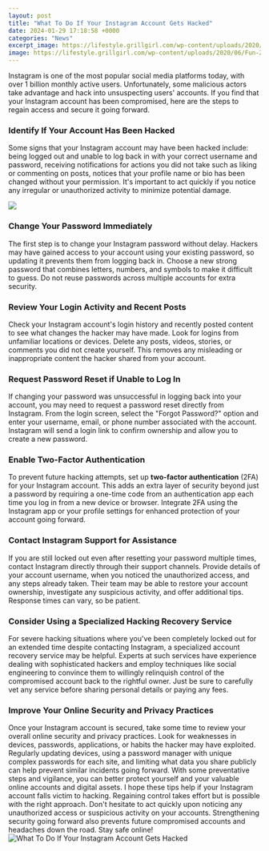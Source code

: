 ```yaml
---
layout: post
title: "What To Do If Your Instagram Account Gets Hacked"
date: 2024-01-29 17:18:58 +0000
categories: "News"
excerpt_image: https://lifestyle.grillgirl.com/wp-content/uploads/2020/06/Fun-Zoom-Backgrounds-2-683x1024.jpg
image: https://lifestyle.grillgirl.com/wp-content/uploads/2020/06/Fun-Zoom-Backgrounds-2-683x1024.jpg
---
```


Instagram is one of the most popular social media platforms today, with over 1 billion monthly active users. Unfortunately, some malicious actors take advantage and hack into unsuspecting users' accounts. If you find that your Instagram account has been compromised, here are the steps to regain access and secure it going forward.
### Identify If Your Account Has Been Hacked 
Some signs that your Instagram account may have been hacked include: being logged out and unable to log back in with your correct username and password, receiving notifications for actions you did not take such as liking or commenting on posts, notices that your profile name or bio has been changed without your permission. It's important to act quickly if you notice any irregular or unauthorized activity to minimize potential damage.

![](https://d107a8nc3g2c4h.cloudfront.net/blog/wp-content/uploads/2016/05/Instagram-account-hacked.jpg)
### Change Your Password Immediately 
The first step is to change your Instagram password without delay. Hackers may have gained access to your account using your existing password, so updating it prevents them from logging back in. Choose a new strong password that combines letters, numbers, and symbols to make it difficult to guess. Do not reuse passwords across multiple accounts for extra security. 
### Review Your Login Activity and Recent Posts
Check your Instagram account's login history and recently posted content to see what changes the hacker may have made. Look for logins from unfamiliar locations or devices. Delete any posts, videos, stories, or comments you did not create yourself. This removes any misleading or inappropriate content the hacker shared from your account.
### Request Password Reset if Unable to Log In 
If changing your password was unsuccessful in logging back into your account, you may need to request a password reset directly from Instagram. From the login screen, select the "Forgot Password?" option and enter your username, email, or phone number associated with the account. Instagram will send a login link to confirm ownership and allow you to create a new password.
### Enable Two-Factor Authentication
To prevent future hacking attempts, set up **two-factor authentication** (2FA) for your Instagram account. This adds an extra layer of security beyond just a password by requiring a one-time code from an authentication app each time you log in from a new device or browser. Integrate 2FA using the Instagram app or your profile settings for enhanced protection of your account going forward.
### Contact Instagram Support for Assistance 
If you are still locked out even after resetting your password multiple times, contact Instagram directly through their support channels. Provide details of your account username, when you noticed the unauthorized access, and any steps already taken. Their team may be able to restore your account ownership, investigate any suspicious activity, and offer additional tips. Response times can vary, so be patient.   
### Consider Using a Specialized Hacking Recovery Service
For severe hacking situations where you've been completely locked out for an extended time despite contacting Instagram, a specialized account recovery service may be helpful. Experts at such services have experience dealing with sophisticated hackers and employ techniques like social engineering to convince them to willingly relinquish control of the compromised account back to the rightful owner. Just be sure to carefully vet any service before sharing personal details or paying any fees.
### Improve Your Online Security and Privacy Practices
Once your Instagram account is secured, take some time to review your overall online security and privacy practices. Look for weaknesses in devices, passwords, applications, or habits the hacker may have exploited. Regularly updating devices, using a password manager with unique complex passwords for each site, and limiting what data you share publicly can help prevent similar incidents going forward. With some preventative steps and vigilance, you can better protect yourself and your valuable online accounts and digital assets.
I hope these tips help if your Instagram account falls victim to hacking. Regaining control takes effort but is possible with the right approach. Don't hesitate to act quickly upon noticing any unauthorized access or suspicious activity on your accounts. Strengthening security going forward also prevents future compromised accounts and headaches down the road. Stay safe online!
![What To Do If Your Instagram Account Gets Hacked](https://lifestyle.grillgirl.com/wp-content/uploads/2020/06/Fun-Zoom-Backgrounds-2-683x1024.jpg)
